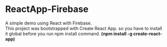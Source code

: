 # ReactApp-Firebase
A simple demo using React with Firebase.
<br />
This project was bootstrapped with Create React App. so you have to install it global before you run npm install command. <strong>(npm install -g create-react-app)</strong>
